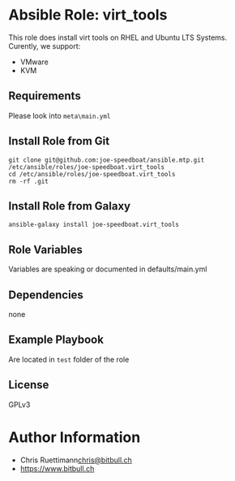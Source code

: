 # Absible Role: virt_tools
This role does install virt tools on RHEL and Ubuntu LTS Systems.   
Curently, we support:
* VMware
* KVM

## Requirements
Please look into `meta\main.yml`

## Install Role from Git
```
git clone git@github.com:joe-speedboat/ansible.mtp.git /etc/ansible/roles/joe-speedboat.virt_tools
cd /etc/ansible/roles/joe-speedboat.virt_tools
rm -rf .git
``` 


## Install Role from Galaxy
```
ansible-galaxy install joe-speedboat.virt_tools
``` 



## Role Variables
Variables are speaking or documented in defaults/main.yml   


## Dependencies
none


## Example Playbook
Are located in `test` folder of the role


## License
GPLv3


# Author Information
* Chris Ruettimann<chris@bitbull.ch>
* https://www.bitbull.ch 
